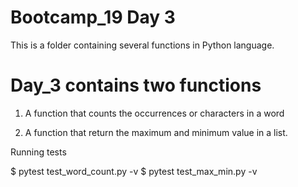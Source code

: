 # Bootcamp_19 Day 3

This is a folder containing several functions in Python language.



# Day_3 contains two functions

1. A function  that counts the occurrences or characters in a word

2. A function that return the maximum and minimum value in a list.

Running tests

$ pytest test_word_count.py -v
$ pytest test_max_min.py -v
